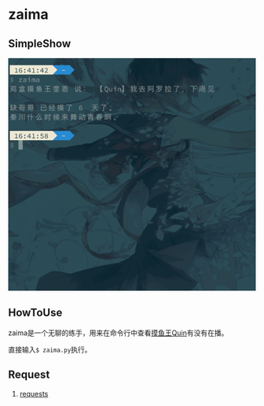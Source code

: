 # zaima

## SimpleShow

![zaima2](./zaima2.gif)

## HowToUse

zaima是一个无聊的练手，用来在命令行中查看[摸鱼王Quin](https://www.douyu.com/3614)有没有在播。

直接输入``$ zaima.py``执行。

## Request

1. [requests](https://github.com/kennethreitz/requests)